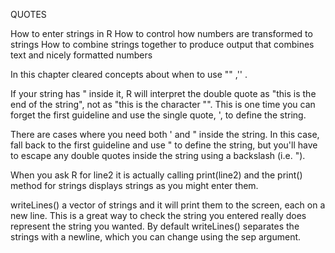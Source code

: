QUOTES

How to enter strings in R
How to control how numbers are transformed to strings
How to combine strings together to produce output that combines text and nicely formatted numbers


In this chapter cleared concepts about when to use "" ,'' .

If your string has " inside it, R will interpret the double quote as "this is the end of the string", not as "this is the character "". This is one time you can forget the first guideline and use the single quote, ', to define the string.

There are cases where you need both ' and " inside the string. In this case, fall back to the first guideline and use " to define the string, but you'll have to escape any double quotes inside the string using a backslash (i.e. \").

When you ask R for line2 it is actually calling print(line2) and the print() method for strings displays strings as you might enter them.

writeLines() a vector of strings and it will print them to the screen, each on a new line. This is a great way to check the string you entered really does represent the string you wanted.
By default writeLines() separates the strings with a newline, which you can change using the sep argument. 

